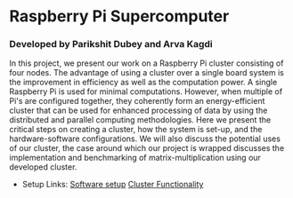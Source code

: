 # Raspberry Pi Supercomputer

### Developed by Parikshit Dubey and Arva Kagdi

In this project, we present our work on a Raspberry Pi cluster consisting of four nodes. The advantage of using a cluster over a single board system is the improvement in efficiency as well as the computation power. A single Raspberry Pi is used for minimal computations. However, when multiple of Pi's are configured together, they coherently form an energy-efficient cluster that can be used for enhanced processing of data by using the distributed and parallel computing methodologies. Here we present the critical steps on creating a cluster, how the system is set-up, and the hardware-software configurations. We will also discuss the potential uses of our cluster, the case around which our project is wrapped discusses the implementation and benchmarking of matrix-multiplication using our developed cluster.

- Setup Links: 
  [Software setup](https://drive.google.com/file/d/19vYtE06pUz3McmjnkjVXVkHXr_paJtGH/view) 
  [Cluster Functionality](https://www.icloud.com/iclouddrive/0jOOvMXznrJz3w3icgk5mg47A#Final_Presentation)
